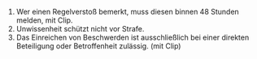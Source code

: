 1.  Wer einen Regelverstoß bemerkt, muss diesen binnen 48 Stunden melden, mit Clip.
2.  Unwissenheit schützt nicht vor Strafe.
3.  Das Einreichen von Beschwerden ist ausschließlich bei einer direkten Beteiligung oder Betroffenheit zulässig. (mit Clip)